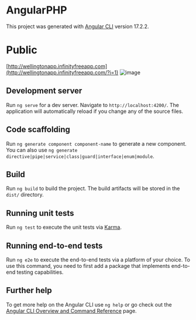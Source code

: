 # AngularPHP

This project was generated with [Angular CLI](https://github.com/angular/angular-cli) version 17.2.2.

# Public
[http://wellingtonapp.infinityfreeapp.com](http://wellingtonapp.infinityfreeapp.com/?i=1)
![image](https://github.com/user-attachments/assets/07c10ba9-b4a4-4f46-9ea6-4c433907ff43)


## Development server

Run `ng serve` for a dev server. Navigate to `http://localhost:4200/`. The application will automatically reload if you change any of the source files.

## Code scaffolding

Run `ng generate component component-name` to generate a new component. You can also use `ng generate directive|pipe|service|class|guard|interface|enum|module`.

## Build

Run `ng build` to build the project. The build artifacts will be stored in the `dist/` directory.

## Running unit tests

Run `ng test` to execute the unit tests via [Karma](https://karma-runner.github.io).

## Running end-to-end tests

Run `ng e2e` to execute the end-to-end tests via a platform of your choice. To use this command, you need to first add a package that implements end-to-end testing capabilities.

## Further help

To get more help on the Angular CLI use `ng help` or go check out the [Angular CLI Overview and Command Reference](https://angular.io/cli) page.
